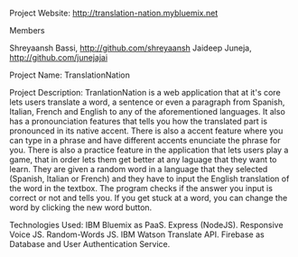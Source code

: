 Project Website:
  http://translation-nation.mybluemix.net

Members

  Shreyaansh Bassi, http://github.com/shreyaansh
  Jaideep Juneja, http://github.com/junejajai

Project Name:
  TranslationNation
  
Project Description:
  TranlationNation is a web application that at it's core lets users translate a word, a sentence or even a paragraph from Spanish, Italian, French and English to any of the aforementioned languages. It also has a pronounciation features that tells you how the translated part is pronounced in its native accent. There is also a accent feature where you can type in a phrase and have different accents enunciate the phrase for you. There is also a practice feature in the application that lets users play a game, that in order lets them get better at any laguage that they want to learn. They are given a random word in a language that they selected (Spanish, Italian or French) and they have to input the English translation of the word in the textbox. The program checks if the answer you input is correct or not and tells you. If you get stuck at a word, you can change the word by clicking the new word button.

Technologies Used:
  IBM Bluemix as PaaS.
  Express (NodeJS).
  Responsive Voice JS.
  Random-Words JS.
  IBM Watson Translate API.
  Firebase as Database and User Authentication Service.
